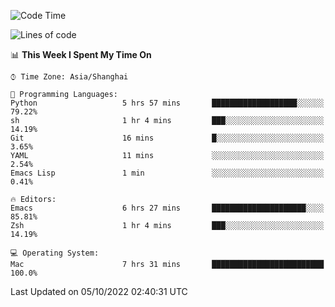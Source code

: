 <!--START_SECTION:waka-->
![Code Time](http://img.shields.io/badge/Code%20Time-892%20hrs%2041%20mins-blue)

![Lines of code](https://img.shields.io/badge/From%20Hello%20World%20I%27ve%20Written-22%20Thousand%20lines%20of%20code-blue)

📊 **This Week I Spent My Time On** 

```text
⌚︎ Time Zone: Asia/Shanghai

💬 Programming Languages: 
Python                   5 hrs 57 mins       ███████████████████░░░░░░   79.22% 
sh                       1 hr 4 mins         ███░░░░░░░░░░░░░░░░░░░░░░   14.19% 
Git                      16 mins             █░░░░░░░░░░░░░░░░░░░░░░░░   3.65% 
YAML                     11 mins             ░░░░░░░░░░░░░░░░░░░░░░░░░   2.54% 
Emacs Lisp               1 min               ░░░░░░░░░░░░░░░░░░░░░░░░░   0.41%

🔥 Editors: 
Emacs                    6 hrs 27 mins       █████████████████████░░░░   85.81% 
Zsh                      1 hr 4 mins         ███░░░░░░░░░░░░░░░░░░░░░░   14.19%

💻 Operating System: 
Mac                      7 hrs 31 mins       █████████████████████████   100.0%

```


 Last Updated on 05/10/2022 02:40:31 UTC
<!--END_SECTION:waka-->
